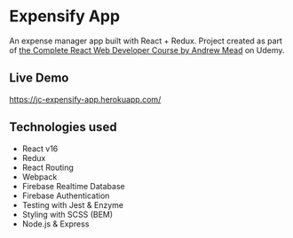 # Expensify App
An expense manager app built with React + Redux. Project created as part of [the Complete React Web Developer Course by Andrew Mead](https://www.udemy.com/react-2nd-edition/) on Udemy.

## Live Demo
https://jc-expensify-app.herokuapp.com/

## Technologies used

- React v16
- Redux
- React Routing
- Webpack
- Firebase Realtime Database
- Firebase Authentication
- Testing with Jest & Enzyme
- Styling with SCSS (BEM)
- Node.js & Express